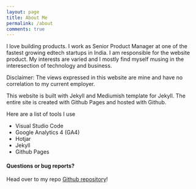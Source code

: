 ```yaml
---
layout: page
title: About Me
permalink: /about
comments: true
---
```


<div class="row justify-content-between">
<div class="col-md-8 pr-5">
I love building products. I work as Senior Product Manager at one of the fastest growing edtech startups in India. I am responsible for the website product. My interests are varied and I mostly find myself musing in the interesection of technology and business. 
<p>Disclaimer: The views expressed in this website are mine and have no correlation to my current employer.</p>

<p>This website is built with Jekyll and Mediumish template for Jekyll. The entire site is created with Github Pages and hosted with Github. 
</p>
Here are a list of tools I use
<ul>
<li>Visual Studio Code</li>
<li>Google Analytics 4 (GA4)</li>
<li>Hotjar</li>
<li>Jekyll</li>
<li>Github Pages</li>
</ul>



<h4>Questions or bug reports?</h4>

<p>Head over to my repo <a href="https://github.com/dasbishnu/dasbishnu.github.io">Github repository</a>!</p>


</div>
</div>
